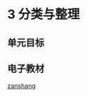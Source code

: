# 3 分类与整理

## 单元目标



## 电子教材

<Ebook grade="xxsx1b" :pages="27" :paged="32" ></Ebook>

[zanshang](../res/zanshang.md ':include')